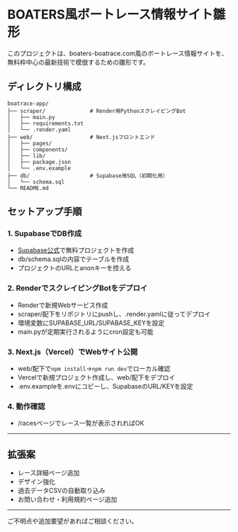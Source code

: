 # BOATERS風ボートレース情報サイト雛形

このプロジェクトは、boaters-boatrace.com風のボートレース情報サイトを、無料枠中心の最新技術で模倣するための雛形です。

## ディレクトリ構成

```
boatrace-app/
├── scraper/              # Render用PythonスクレイピングBot
│   ├── main.py
│   ├── requirements.txt
│   └── .render.yaml
├── web/                  # Next.jsフロントエンド
│   ├── pages/
│   ├── components/
│   ├── lib/
│   ├── package.json
│   └── .env.example
├── db/                   # Supabase用SQL（初期化用）
│   └── schema.sql
└── README.md
```

## セットアップ手順

### 1. SupabaseでDB作成
- [Supabase公式](https://supabase.com/)で無料プロジェクトを作成
- db/schema.sqlの内容でテーブルを作成
- プロジェクトのURLとanonキーを控える

### 2. RenderでスクレイピングBotをデプロイ
- Renderで新規Webサービス作成
- scraper/配下をリポジトリにpushし、.render.yamlに従ってデプロイ
- 環境変数にSUPABASE_URL/SUPABASE_KEYを設定
- main.pyが定期実行されるようにcron設定も可能

### 3. Next.js（Vercel）でWebサイト公開
- web/配下で`npm install`→`npm run dev`でローカル確認
- Vercelで新規プロジェクト作成し、web/配下をデプロイ
- .env.exampleを.envにコピーし、SupabaseのURL/KEYを設定

### 4. 動作確認
- /racesページでレース一覧が表示されればOK

---

## 拡張案
- レース詳細ページ追加
- デザイン強化
- 過去データCSVの自動取り込み
- お問い合わせ・利用規約ページ追加

---

ご不明点や追加要望があればご相談ください。
